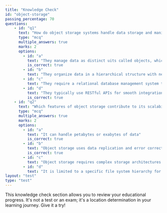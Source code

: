 ```yaml
---
title: "Knowledge Check"
id: "object-storage"
passing_percentage: 70
questions:
    - id: "q1"
      text: "How do object storage systems handle data storage and manipulation?"
      type: "mcq"
      multiple_answers: true
      marks: 2
      options:
        - id: "a"
          text: "They manage data as distinct uits called objects, which contain the data, metadata, and a unique identifier"
          is_correct: true
        - id: "b"
          text: "They organize data in a hierarchical structure with nesed folders and files"
        - id: "c"
          text: "They require a relational database management system to store and access objects"
        - id: "d"
          text: "They typically use RESTful APIs for smooth integrations with applications for storing and retrieving data"
          is_correct: true
    - id: "q2"
      text: "Which features of object storage contribute to its scalability and reliability?"
      type: "mcq"
      multiple_answers: true
      marks: 2
      options:
        - id: "a"
          text: "It can handle petabytes or exabytes of data"
          is_correct: true
        - id: "b"
          text: "Object storage uses data replication and error correction techniques"
          is_correct: true
        - id: "c"
          text: "Object storage requires complex storage architectures to scale"
        - id: "d"
          text: "It is limited to a specific file system hierarchy for data organization"
layout: "test"
type: "test"
---
```

This knowledge check section allows you to review your educational progress. It's not a test or an exam; it's a location determination in your learning journey. Give it a try!
